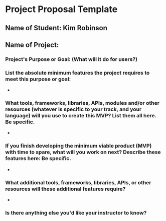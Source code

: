 # Project Proposal Template

## Name of Student: Kim Robinson

## Name of Project:

### Project's Purpose or Goal: (What will it do for users?)

### List the absolute minimum features the project requires to meet this purpose or goal:
*

### What tools, frameworks, libraries, APIs, modules and/or other resources (whatever is specific to your track, and your language) will you use to create this MVP? List them all here. Be specific.
*

### If you finish developing the minimum viable product (MVP) with time to spare, what will you work on next? Describe these features here: Be specific.
*

### What additional tools, frameworks, libraries, APIs, or other resources will these additional features require?
*

### Is there anything else you'd like your instructor to know? 
